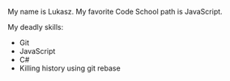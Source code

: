 My name is Lukasz. My favorite Code School path is JavaScript.

My deadly skills:
* Git
* JavaScript
* C#
* Killing history using git rebase

